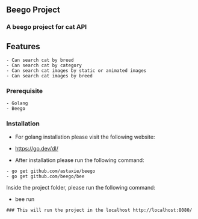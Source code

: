 ## Beego Project

### A beego project for cat API

## Features

```
- Can search cat by breed
- Can search cat by category
- Can search cat images by static or animated images
- Can search cat images by breed
```

### Prerequisite

```
- Golang
- Beego
```

### Installation

- For golang installation please visit the following website:

* https://go.dev/dl/

- After installation please run the following command:

```
- go get github.com/astaxie/beego
- go get github.com/beego/bee
```

Inside the project folder, please run the following command:

- bee run

```
### This will run the project in the localhost http://localhost:8080/
```
